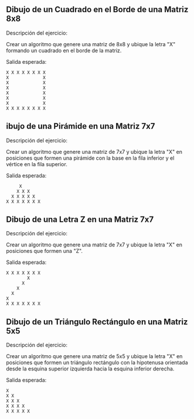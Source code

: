 ## Dibujo de un Cuadrado en el Borde de una Matriz 8x8

Descripción del ejercicio:

Crear un algoritmo que genere una matriz de 8x8 y ubique la letra "X" formando un cuadrado en el borde de la matriz.

Salida esperada:
```
X X X X X X X X
X             X
X             X
X             X
X             X
X             X
X             X
X X X X X X X X
```

## ibujo de una Pirámide en una Matriz 7x7

Descripción del ejercicio:

Crear un algoritmo que genere una matriz de 7x7 y ubique la letra "X" en posiciones que formen una pirámide con la base en la fila inferior y el vértice en la fila superior.

Salida esperada:
```
     X      
    X X X    
  X X X X X  
X X X X X X X
```

## Dibujo de una Letra Z en una Matriz 7x7

Descripción del ejercicio:

Crear un algoritmo que genere una matriz de 7x7 y ubique la letra "X" en posiciones que formen una "Z".

Salida esperada:
```
X X X X X X X
        X    
      X      
    X        
  X          
X            
X X X X X X X
```

## Dibujo de un Triángulo Rectángulo en una Matriz 5x5

Descripción del ejercicio:

Crear un algoritmo que genere una matriz de 5x5 y ubique la letra "X" en posiciones que formen un triángulo rectángulo con la hipotenusa orientada desde la esquina superior izquierda hacia la esquina inferior derecha.

Salida esperada:
```
X
X X
X X X
X X X X
X X X X X
```